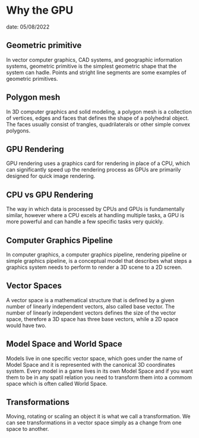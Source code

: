 # Why the GPU
date: 05/08/2022

## Geometric primitive
In vector computer graphics, CAD systems, and geographic information systems, geometric primitive is the simplest geometric shape that the system can hadle. Points and stright line segments are some examples of geometric primitives.

## Polygon mesh
In 3D computer graphics and solid modeling, a polygon mesh is a collection of vertices, edges and faces that defines the shape of a polyhedral object. The faces usually consist of trangles, quadrilaterals or other simple convex polygons.

## GPU Rendering
GPU rendering uses a graphics card for rendering in place of a CPU, which can significantly speed up the rendering process as GPUs are primarily designed for quick image rendering.

## CPU vs GPU Rendering
The way in which data is processed by CPUs and GPUs is fundamentally similar, however where a CPU excels at handling multiple tasks, a GPU is more powerful and can handle a few specific tasks very quickly.

## Computer Graphics Pipeline
In computer graphics, a computer graphics pipeline, rendering pipeline or simple graphics pipeline, is a conceptual model that describes what steps a graphics system needs to perform to render a 3D scene to a 2D screen.

## Vector Spaces
A vector space is a mathematical structure that is defined by a given number of linearly independent vectors, also called base vector. The number of linearly independent vectors defines the size of the vector space, therefore a 3D space has three base vectors, while a 2D space would have two.

## Model Space and World Space
Models live in one specific vector space, which goes under the name of Model Space and it is represented with the canonical 3D coordinates system. Every model in a game lives in its own Model Space and if you want them to be in any spatil relation you need to transform them into a commom space which is often called World Space.

## Transformations
Moving, rotating or scaling an object it is what we call a transformation. We can see transformations in a vector space simply as a change from one space to another.